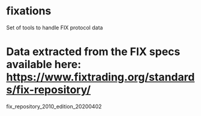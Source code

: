 # fixations
Set of tools to handle FIX protocol data

# Data extracted from the FIX specs available here: https://www.fixtrading.org/standards/fix-repository/
fix_repository_2010_edition_20200402